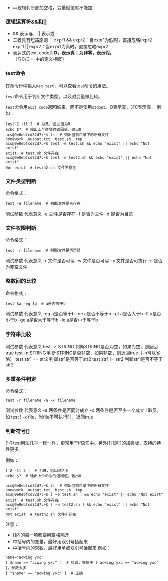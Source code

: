 - `==`逻辑判断都加空格，变量赋值就不能加
### 逻辑运算符&&和||
- && 表示与，|| 表示或
- 二者具有短路原则：
	expr1 && expr2：当expr1为假时，直接忽略expr2
	expr1 || expr2：当expr1为真时，直接忽略expr2
- 表达式的exit code为**0，表示真；为非零，表示假。**（与C/C++中的定义相反）
### test命令
在命令行中输入`man test`，可以查看test命令的用法。

`test`命令用于判断文件类型，以及对变量做比较。

`test`命令用`exit code`返回结果，而不是使用`stdout`。0表示真，非0表示假。
例如：
```shell
test 2 -lt 3  # 为真，返回值为0
echo $?  # 输出上个命令的返回值，输出0
acs@9e0ebfcd82d7:~$ ls  # 列出当前目录下的所有文件
homework  output.txt  test.sh  tmp
acs@9e0ebfcd82d7:~$ test -e test.sh && echo "exist" || echo "Not exist"
exist  # test.sh 文件存在
acs@9e0ebfcd82d7:~$ test -e test2.sh && echo "exist" || echo "Not exist"
Not exist  # testh2.sh 文件不存在
```
 ### 文件类型判断
命令格式：
```shell
test -e filename  # 判断文件是否存在
```
测试参数	代表意义
-e	文件是否存在
-f	是否为文件
-d	是否为目录
### 文件权限判断
命令格式：
```shell
test -r filename  # 判断文件是否可读
```
测试参数	代表意义
-r	文件是否可读
-w	文件是否可写
-x	文件是否可执行
-s	是否为非空文件
### 整数间的比较
命令格式：
```shell
test $a -eq $b  # a是否等于b
```
测试参数	代表意义
-eq	a是否等于b
-ne	a是否不等于b
-gt	a是否大于b
-lt	a是否小于b
-ge	a是否大于等于b
-le	a是否小于等于b
### 字符串比较
测试参数	代表意义
test -z STRING	判断STRING是否为空，如果为空，则返回true
test -n STRING	判断STRING是否非空，如果非空，则返回true（-n可以省略）
test str1 == str2	判断str1是否等于str2
test str1 != str2	判断str1是否不等于str2
### 多重条件判定
命令格式：
```shell
test -r filename -a -x filename
```
测试参数	代表意义
-a	两条件是否同时成立
-o	两条件是否至少一个成立
!	取反。如 test ! -x file，当file不可执行时，返回true
### 判断符号[]
[]与test用法几乎一模一样，更常用于if语句中。另外[[]]是[]的加强版，支持的特性更多。

例如：
```shell
[ 2 -lt 3 ]  # 为真，返回值为0
echo $?  # 输出上个命令的返回值，输出0
```

```shell
acs@9e0ebfcd82d7:~$ ls  # 列出当前目录下的所有文件
homework  output.txt  test.sh  tmp
acs@9e0ebfcd82d7:~$ [ -e test.sh ] && echo "exist" || echo "Not exist"
exist  # test.sh 文件存在
acs@9e0ebfcd82d7:~$ [ -e test2.sh ] && echo "exist" || echo "Not exist"
Not exist  # testh2.sh 文件不存在
```
注意：

- []内的每一项都要用空格隔开
- 中括号内的变量，最好用双引号括起来
- 中括号内的常数，最好用单或双引号括起来
例如：
```shell
name="acwing yxc"
[ $name == "acwing yxc" ]  # 错误，等价于 [ acwing yxc == "acwing yxc" ]，参数太多
[ "$name" == "acwing yxc" ]  # 正确
```

 